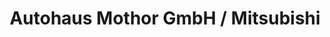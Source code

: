 ---
title: "Autohaus Mothor GmbH / Mitsubishi"
url: /brandenburg-an-der-havel/autohaus-mothor-gmbh-mitsubishi/
shop: Autohaus
---